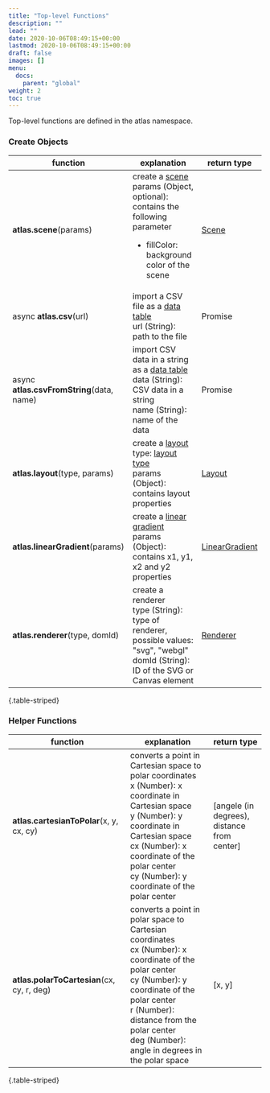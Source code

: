```yaml
---
title: "Top-level Functions"
description: ""
lead: ""
date: 2020-10-06T08:49:15+00:00
lastmod: 2020-10-06T08:49:15+00:00
draft: false
images: []
menu: 
  docs:
    parent: "global"
weight: 2
toc: true
---
```


Top-level functions are defined in the atlas namespace. 

### Create Objects
| function |  explanation  |  return type |
| --- | --- | --- |
| **atlas.scene**(params) | create a [scene](../../group/scene/)<br>params (Object, optional): contains the following parameter<ul><li>fillColor: background color of the scene</li></ul> | [Scene](../../group/scene/) |
| async **atlas.csv**(url) | import a CSV file as a [data table](../../data/datatable/)<br>url (String): path to the file | Promise |
| async **atlas.csvFromString**(data, name) | import CSV data in a string as a [data table](../../data/datatable/)<br>data (String): CSV data in a string<br>name (String): name of the data | Promise |
| **atlas.layout**(type, params)| create a [layout](../../layout/layout/)<br>type: [layout type](../../global/constants/#layout-type)<br>params (Object): contains layout properties  | [Layout](../../layout/layout/) |
| **atlas.linearGradient**(params)| create a [linear gradient](../../basic/lineargradient/)<br>params (Object): contains x1, y1, x2 and y2 properties  | [LinearGradient](../../basic/lineargradient/) |
| **atlas.renderer**(type, domId) | create a renderer<br>type (String): type of renderer,<BR>possible values: "svg", "webgl"<br>domId (String): ID of the SVG or Canvas element | [Renderer](../../rendering/renderer/) |
{.table-striped}

<!-- | async **atlas.treejson**(url) | import a tree dataset in the JSON format as a [tree](../../data/tree/)<br>url (String): path to the file | Promise |
| async **atlas.graphjson**(url) | import a network dataset in the JSON format as a [Network](../../data/network/)<br>url (String): path to the file | Promise | -->

### Helper Functions
| function |  explanation  |  return type |
| --- | --- | --- |
| **atlas.cartesianToPolar**(x, y, cx, cy) | converts a point in Cartesian space to polar coordinates<br>x (Number): x coordinate in Cartesian space<br>y (Number): y coordinate in Cartesian space<br>cx (Number): x coordinate of the polar center<br>cy (Number): y coordinate of the polar center | [angele (in degrees),<br>distance from center] |
| **atlas.polarToCartesian**(cx, cy, r, deg) | converts a point in polar space to Cartesian coordinates<br>cx (Number): x coordinate of the polar center<br>cy (Number): y coordinate of the polar center<br>r (Number): distance from the polar center<br>deg (Number): angle in degrees in the polar space | [x, y] |
{.table-striped}